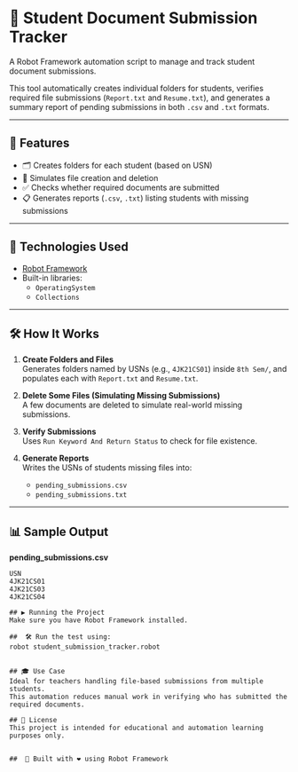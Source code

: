 # 📁 Student Document Submission Tracker

A Robot Framework automation script to manage and track student document submissions.

This tool automatically creates individual folders for students, verifies required file submissions (`Report.txt` and `Resume.txt`), and generates a summary report of pending submissions in both `.csv` and `.txt` formats.

---

## 🚀 Features

- 🗂️ Creates folders for each student (based on USN)
- 📄 Simulates file creation and deletion
- ✅ Checks whether required documents are submitted
- 📋 Generates reports (`.csv`, `.txt`) listing students with missing submissions

---


## 🧰 Technologies Used

- [Robot Framework](https://robotframework.org/)
- Built-in libraries:
  - `OperatingSystem`
  - `Collections`

---

## 🛠️ How It Works

1. **Create Folders and Files**  
   Generates folders named by USNs (e.g., `4JK21CS01`) inside `8th Sem/`, and populates each with `Report.txt` and `Resume.txt`.

2. **Delete Some Files (Simulating Missing Submissions)**  
   A few documents are deleted to simulate real-world missing submissions.

3. **Verify Submissions**  
   Uses `Run Keyword And Return Status` to check for file existence.

4. **Generate Reports**  
   Writes the USNs of students missing files into:
   - `pending_submissions.csv`
   - `pending_submissions.txt`

---

## 📊 Sample Output

**pending_submissions.csv**
```csv
USN
4JK21CS01
4JK21CS03
4JK21CS04

## ▶️ Running the Project
Make sure you have Robot Framework installed.

##  🛠️ Run the test using:
robot student_submission_tracker.robot

   
## 🎓 Use Case
Ideal for teachers handling file-based submissions from multiple students.
This automation reduces manual work in verifying who has submitted the required documents.

## 📄 License
This project is intended for educational and automation learning purposes only.


##  🧪 Built with ❤️ using Robot Framework




